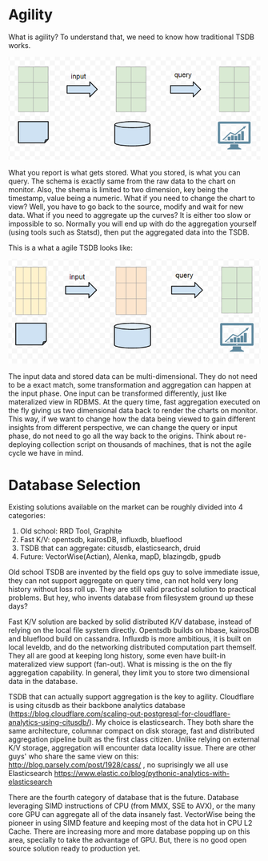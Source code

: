# Agility
What is agility? To understand that, we need to know how traditional TSDB works.

![](traditional-tsdb.png)

What you report is what gets stored. What you stored, is what you can query. The schema is exactly same from the raw data to the chart on monitor. Also, the shema is limited to two dimension, key being the timestamp, value being a numeric. What if you need to change the chart to view? Well, you have to go back to the source, modify and wait for new data. What if you need to aggregate up the curves? It is either too slow or impossible to so. Normally you will end up with do the aggregation yourself (using tools such as Statsd), then put the aggregated data into the TSDB.

This is a what a agile TSDB looks like:

![](agile-tsdb.png)

The input data and stored data can be multi-dimensional. They do not need to be a exact match, some transformation and aggregation can happen at the input phase. One input can be transformed differently, just like materalized view in RDBMS. At the query time, fast aggregation executed on the fly giving us two dimensional data back to render the charts on monitor. This way, if we want to change how the data being viewed to gain different insights from different perspective, we can change the query or input phase, do not need to go all the way back to the origins. Think about re-deploying collection script on thousands of machines, that is not the agile cycle we have in mind.

# Database Selection

Existing solutions available on the market can be roughly divided into 4 categories:

1. Old school: RRD Tool, Graphite
1. Fast K/V: opentsdb, kairosDB, influxdb, blueflood
1. TSDB that can aggregate: citusdb, elasticsearch, druid
1. Future: VectorWise(Actian), Alenka, mapD, blazingdb, gpudb

Old school TSDB are invented by the field ops guy to solve immediate issue, they can not support aggregate on query time, can not hold very long history without loss roll up. They are still valid practical solution to practical problems. But hey, who invents database from filesystem ground up these days?

Fast K/V solution are backed by solid distributed K/V database, instead of relying on the local file system directly. Opentsdb builds on hbase, kairosDB and blueflood build on cassandra. Influxdb is more ambitious, it is built on local leveldb, and do the networking distributed computation part themself. They all are good at keeping long history, some even have built-in materalized view support (fan-out). What is missing is the on the fly aggregation capability. In general, they limit you to store two dimensional data in the database.

TSDB that can actually support aggregation is the key to agility. Cloudflare is using citusdb as their backbone analytics database (https://blog.cloudflare.com/scaling-out-postgresql-for-cloudflare-analytics-using-citusdb/). My choice is elasticsearch. They both share the same architecture, columnar compact on disk storage, fast and distributed aggregation pipeline built as the first class citizen. Unlike relying on external K/V storage, aggregation will encounter data locality issue. There are other guys' who share the same view on this: http://blog.parsely.com/post/1928/cass/ , no suprisingly we all use Elasticsearch https://www.elastic.co/blog/pythonic-analytics-with-elasticsearch

There are the fourth category of database that is the future. Database leveraging SIMD instructions of CPU (from MMX, SSE to AVX), or the many core GPU can aggregate all of the data insanely fast. VectorWise being the pioneer in using SIMD feature and keeping most of the data hot in CPU L2 Cache. There are increasing more and more database popping up on this area, specially to take the advantage of GPU. But, there is no good open source solution ready to production yet.